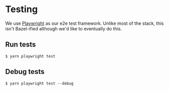 # Testing

We use [Playwright](https://playwright.dev/) as our e2e test framework. Unlike most of the stack, this isn't Bazel-ified although we'd like to eventually do this.

## Run tests

```shell
$ yarn playwright test
```

## Debug tests

```shell
$ yarn playwright test --debug
```
